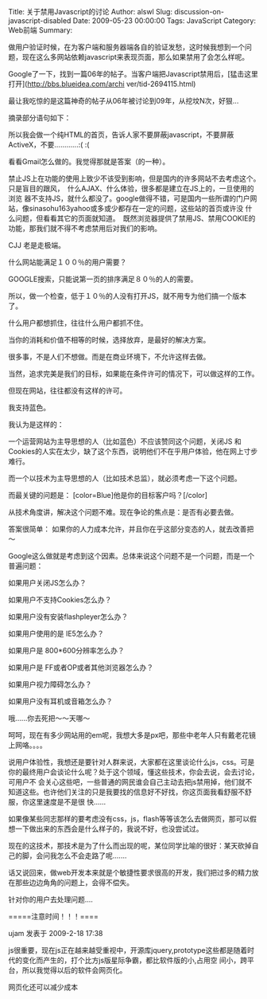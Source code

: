 Title: 关于禁用Javascript的讨论
Author: alswl
Slug: discussion-on-javascript-disabled
Date: 2009-05-23 00:00:00
Tags: JavaScript
Category: Web前端
Summary: 

做用户验证时候，在为客户端和服务器端各自的验证发愁，这时候我想到一个问题，现在这么多网站依赖javascript来表现页面，那么如果禁用了会怎么样呢。

Google了一下，找到一篇06年的帖子。当客户端把Javascript禁用后，[猛击这里打开](http://bbs.blueidea.com/archi
ver/tid-2694115.html)

最让我吃惊的是这篇神奇的帖子从06年被讨论到09年，从挖坟N次，好狠...

摘录部分语句如下：

所以我会做一个纯HTML的首页，告诉人家不要屏蔽javascript，不要屏蔽ActiveX，不要............:( :(

看看Gmail怎么做的。我觉得那就是答案（的一种）。

禁止JS上在功能的使用上致少不该受到影响，但是国内的许多网站不去考虑这个。　只是盲目的跟风，　什么AJAX、什么体验，很多都是建立在JS上的，一旦使用的浏览
器不支持JS，就什么都没了。google做得不错，可是国内一些所谓的门户网站，像sinasohu163yahoo或多或少都存在一定的问题，这些站的首页或许没
什么问题，但看看其它的页面就知道。　既然浏览器提供了禁用JS、禁用COOKIE的功能，那我们就不得不考虑禁用后对我们的影响。

CJJ 老是走极端。

什么网站能满足１００％的用户需要？

GOOGLE搜索，只能说第一页的排序满足８０％的人的需要。

所以，做一个检查，低于１０％的人没有打开JS，就不用专为他们搞一个版本了。

什么用户都想抓住，往往什么用户都抓不住。

当你的消耗和价值不相等的时候，选择放弃，是最好的解决方案。

很多事，不是人们不想做。而是在商业环境下，不允许这样去做。

当然，追求完美是我们的目标，如果能在条件许可的情况下，可以做这样的工作。

但现在网站，往往都没有这样的许可。

我支持蓝色。

我认为是这样的：

一个运营网站为主导思想的人（比如蓝色）不应该赞同这个问题，关闭JS 和 Cookies的人实在太少，缺了这个东西，说明他们不在乎用户体验，他在网上寸步难行。

而一个以技术为主导思想的人（比如技术总监），就必须考虑一下这个问题。

而最关键的问题是： [color=Blue]他是你的目标客户吗？[/color]

从技术角度讲，解决这个问题不难。现在争论的焦点是：是否有必要去做。

答案很简单： 如果你的人力成本允许，并且你在乎这部分变态的人，就去改善把～

Google这么做就是考虑到这个因素。总体来说这个问题不是一个问题，而是一个普遍问题：

如果用户关闭JS怎么办？

如果用户不支持Cookies怎么办？

如果用户没有安装flashpleyer怎么办？

如果用户使用的是 IE5怎么办？

如果用户是 800*600分辨率怎么办？

如果用户是 FF或者OP或者其他浏览器怎么办？

如果用户视力障碍怎么办？

如果用户没有耳机或音箱怎么办？

哦......你去死把～～天哪～

呵呵，现在有多少网站用的em呢，我想大多是px吧，那些中老年人只有戴老花镜上网咯。。。。

说用户体验性，我想还是要针对人群来说，大家都在这里谈论什么js，css。可是你的最终用户会谈论什么呢？处于这个领域，懂这些技术，你会去说，会去讨论，可用户不
会关心这些吧，一些普通的网民谁会自己主动去把js禁用掉，他们就不知道这些。也许他们关注的只是我要找的信息好不好找，你这页面我看舒服不舒服，你这里速度是不是很
快......

如果像某些同志那样的要考虑没有css，js，flash等等该怎么去做网页，那可以假想一下做出来的东西会是什么样子的，我说不好，也没尝试过。

现在的这技术，那技术是为了什么而出现的呢，某位同学比喻的很好：某天砍掉自己的脚，会问我怎么不会走路了呢.......

话又说回来，做web开发本来就是个敏捷性要求很高的开发，我们把过多的精力放在那些边边角角的问题上，会得不偿失。

针对你的用户去处理问题....

=====注意时间！！！====

ujam 发表于 2009-2-18 17:38

js很重要，现在js正在越来越受重视中，开源库jquery,prototype这些都是随着时代的变化而产生的，打个比方js版星际争霸，都比软件版的小,占用空
间小，跨平台，所以我觉得以后的软件会网页化。

网页化还可以减少成本

